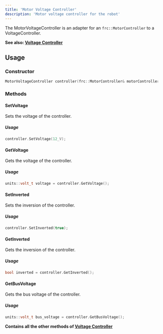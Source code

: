 ```yaml
---
title: 'Motor Voltage Controller'
description: 'Motor voltage controller for the robot'
---
```

The MotorVoltageController is an adapter for an `frc::MotorController` to a VoltageController.

**See also: [Voltage Controller](../voltage-controller)**

## Usage

### Constructor

```cpp
MotorVoltageController controller(frc::MotorController& motorController);
```

### Methods

#### SetVoltage

Sets the voltage of the controller.

##### Usage

```cpp
controller.SetVoltage(12_V);
```

#### GetVoltage

Gets the voltage of the controller.

##### Usage

```cpp
units::volt_t voltage = controller.GetVoltage();
```

#### SetInverted

Sets the inversion of the controller.

##### Usage

```cpp
controller.SetInverted(true);
```

#### GetInverted

Gets the inversion of the controller.

##### Usage

```cpp
bool inverted = controller.GetInverted();
```

#### GetBusVoltage

Gets the bus voltage of the controller.

##### Usage

```cpp
units::volt_t bus_voltage = controller.GetBusVoltage();
```

**Contains all the other methods of [Voltage Controller](../voltage-controller)**
